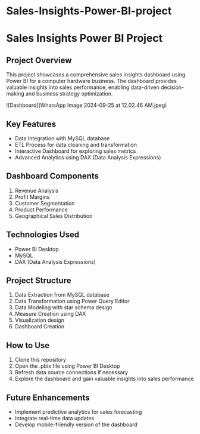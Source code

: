 # Sales-Insights-Power-BI-project
# Sales Insights Power BI Project

## Project Overview

This project showcases a comprehensive sales insights dashboard using Power BI for a computer hardware business. The dashboard provides valuable insights into sales performance, enabling data-driven decision-making and business strategy optimization.

![Dashboard](WhatsApp Image 2024-09-25 at 12.02.46 AM.jpeg)


## Key Features

- Data Integration with MySQL database
- ETL Process for data cleaning and transformation
- Interactive Dashboard for exploring sales metrics
- Advanced Analytics using DAX (Data Analysis Expressions)

## Dashboard Components

1. Revenue Analysis
2. Profit Margins
3. Customer Segmentation
4. Product Performance
5. Geographical Sales Distribution

## Technologies Used

- Power BI Desktop
- MySQL
- DAX (Data Analysis Expressions)

## Project Structure

1. Data Extraction from MySQL database
2. Data Transformation using Power Query Editor
3. Data Modeling with star schema design
4. Measure Creation using DAX
5. Visualization design
6. Dashboard Creation

## How to Use

1. Clone this repository
2. Open the .pbix file using Power BI Desktop
3. Refresh data source connections if necessary
4. Explore the dashboard and gain valuable insights into sales performance

## Future Enhancements

- Implement predictive analytics for sales forecasting
- Integrate real-time data updates
- Develop mobile-friendly version of the dashboard

